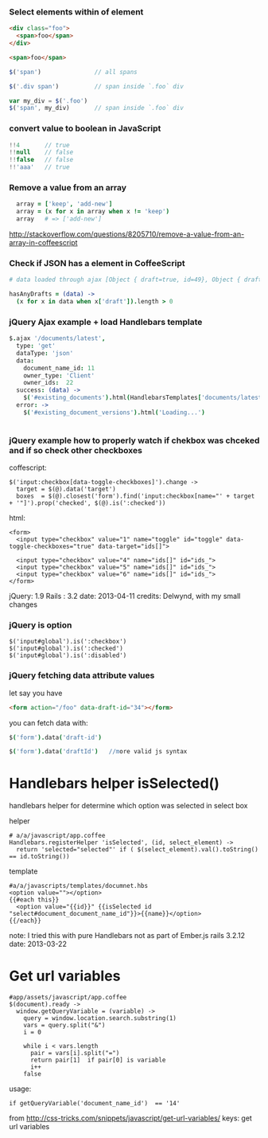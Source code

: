 ### Select elements within of element

```html
<div class="foo">
  <span>foo</span>
</div>

<span>foo</span>
```

```js
$('span')               // all spans

$('.div span')          // span inside `.foo` div 

var my_div = $('.foo')
$('span', my_div)       // span inside `.foo` div
```

### convert value to boolean in JavaScript

```js
!!4       // true
!!null    // false
!!false   // false
!!'aaa'   // true
```

### Remove a value from an array

```coffee
  array = ['keep', 'add-new']
  array = (x for x in array when x != 'keep')
  array   # => ['add-new']
```

http://stackoverflow.com/questions/8205710/remove-a-value-from-an-array-in-coffeescript

### Check if JSON has a element in CoffeeScript

```coffee
# data loaded through ajax [Object { draft=true, id=49}, Object { draft=false, id=44}]

hasAnyDrafts = (data) ->
  (x for x in data when x['draft']).length > 0


```

### jQuery Ajax example + load Handlebars template

```coffee
$.ajax '/documents/latest',
  type: 'get'
  dataType: 'json'
  data:
    document_name_id: 11
    owner_type: 'Client'
    owner_ids:  22
  success: (data) ->
    $('#existing_documents').html(HandlebarsTemplates['documents/latest_docs'](data))
  error: ->
    $('#existing_document_versions').html('Loading...')
    
```

### jQuery example how  to properly watch if chekbox was chceked and if so check other checkboxes

coffescript:

    $('input:checkbox[data-toggle-checkboxes]').change ->
      target = $(@).data('target')
      boxes  = $(@).closest('form').find('input:checkbox[name="' + target + '"]').prop('checked', $(@).is(':checked'))

html:

    <form>
      <input type="checkbox" value="1" name="toggle" id="toggle" data-toggle-checkboxes="true" data-target="ids[]">

      <input type="checkbox" value="4" name="ids[]" id="ids_">
      <input type="checkbox" value="5" name="ids[]" id="ids_">
      <input type="checkbox" value="6" name="ids[]" id="ids_">
    </form>


jQuery: 1.9
Rails : 3.2
date: 2013-04-11
credits: Delwynd, with my small changes

### jQuery is option

    $('input#global').is(':checkbox')
    $('input#global').is(':checked')
    $('input#global').is(':disabled')


### jQuery fetching data attribute values

let say you have

```html
<form action="/foo" data-draft-id="34"></form>
```

you can fetch data with:

```coffee
$('form').data('draft-id')

$('form').data('draftId')   //more valid js syntax
````




# Handlebars helper isSelected()

 handlebars helper for determine which option was selected in select box

helper

    # a/a/javascript/app.coffee
    Handlebars.registerHelper 'isSelected', (id, select_element) ->
      return 'selected="selected"' if ( $(select_element).val().toString() == id.toString())

template

    #a/a/javascripts/templates/documnet.hbs
    <option value=""></option>
    {{#each this}}
      <option value="{{id}}" {{isSelected id "select#document_document_name_id"}}>{{name}}</option>
    {{/each}}

note: I tried this with pure Handlebars not as part of Ember.js
rails 3.2.12
date: 2013-03-22


# Get url variables

    #app/assets/javascript/app.coffee
    $(document).ready ->
      window.getQueryVariable = (variable) ->
        query = window.location.search.substring(1)
        vars = query.split("&")
        i = 0

        while i < vars.length
          pair = vars[i].split("=")
          return pair[1]  if pair[0] is variable
          i++
        false

usage:

    if getQueryVariable('document_name_id')  == '14'

from http://css-tricks.com/snippets/javascript/get-url-variables/
keys: get url variables 
